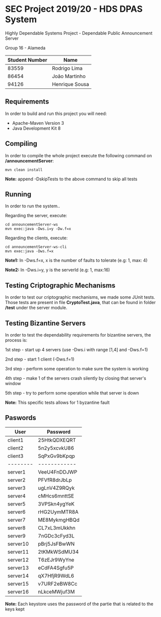 # SEC Project 2019/20 - HDS DPAS System 

Highly Dependable Systems Project - Dependable Public Announcement Server

Group 16 - Alameda

Student Number | Name
------------- | -------------
83559 | Rodrigo Lima
86454 | João Martinho
94126 | Henrique Sousa

## Requirements
In order to build and run this project you will need:
* Apache-Maven Version 3
* Java Development Kit 8

## Compiling
In order to compile the whole project execute the following command on **/announcementServer**:

    mvn clean install
    
**Note:** append -DskipTests to the above command to skip all tests 

## Running
In order to run the system..
    
Regarding the server, execute:

    cd announcementServer-ws
    mvn exec:java -Dws.i=y -Dw.f=x
    
Regarding the clients, execute:

    cd announcementServer-ws-cli
    mvn exec:java -Dws.f=x
    
**Note1:** In -Dws.f=x, x is the number of faults to tolerate (e.g: 1, max: 4)

**Note2:** In -Dws.i=y, y is the serverId (e.g: 1, max:16)

## Testing Criptographic Mechanisms
In order to test our criptographic mechanisms, we made some JUnit tests.
Those tests are present in file **CryptoTest.java**, that can be found in folder **/test** under the server module.

## Testing Bizantine Servers
In order to test the dependability requirements for bizantine servers, the process is:

1st step - start up 4 servers (use -Dws.i with range [1,4] and -Dws.f=1)

2nd step - start 1 client (-Dws.f=1)

3rd step - perform some operation to make sure the system is working

4th step - make 1 of the servers crash silently by closing that server's window

5th step - try to perform some operation while that server is down

**Note:** This specific tests allows for 1 byzantine fault

## Paswords

User | Password
-------- | --------
client1 | 25HtkQDXEQRT
client2 | 5n2y5xcvkU86
client3 | SqPxGv9bKpqp
--------| ------------ 
server1  | VeeU4FnDDJWP
server2  | PFVfR8drJbLp
server3  | ugLnV4Z9RQyk
server4  | cMHcs6mnttSE
server5  | 3VPSkn4ygYeK
server6  | rHG2UymMTR8A
server7  | ME8MykmgHBQd
server8  | CL7xL3mUkkhn
server9  | 7nGDc3cFyd3L
server10 | pBrj5JsFBwWN
server11 | 2tKMkWSdMU34
server12 | T6zEJr9WyYne
server13 | eCdFA4Sgfu5P
server14 | qX7HfjR9WdL6
server15 | v7URF2eBW8Cc
server16 | nLkceMWjuf3M

**Note:** Each keystore uses the password of the partie that is related to the keys kept
